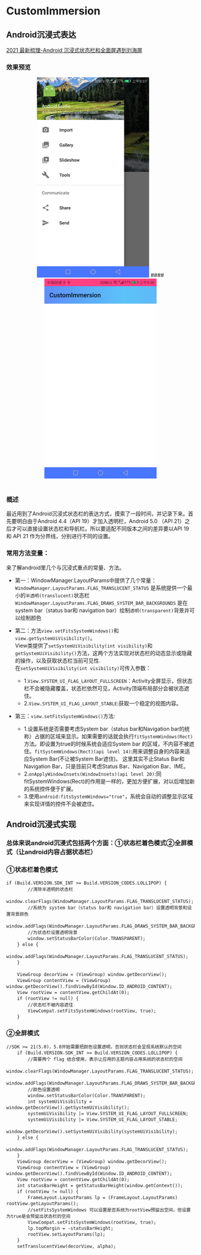 # CustomImmersion
## Android沉浸式表达<br>
[2021 最新梳理-Android 沉浸式状态栏和全面屏遇到刘海屏](#https://blog.csdn.net/wanliguodu/article/details/121479399)
### 效果预览
<div  align="center">    
<img src="https://github.com/Tomdogs/CustomImmersion/blob/master/app/src/main/res/mipmap-mdpi/picture1.png" width="300px" />
####
<img src="https://github.com/Tomdogs/CustomImmersion/blob/master/app/src/main/res/mipmap-mdpi/picture2.png" width="300px" />
</div><br>

### 概述
最近用到了Android沉浸式状态栏的表达方式，摸索了一段时间，并记录下来。首先要明白由于Android 4.4（API 19）才加入透明栏，Android 5.0 （API 21）之后才可以直接设置状态栏和导航栏。所以要适配不同版本之间的差异要以API 19 和 API 21 作为分界线，分别进行不同的设置。<br>

### 常用方法变量：

来了解android里几个与沉浸式重点的常量、方法。<br>

* 第一：WindowManager.LayoutParams中提供了几个常量：<br>
`WindowManager.LayoutParams.FLAG_TRANSLUCENT_STATUS` 是系统提供一个最小的`半透明(translucent)`状态栏<br>
`WindowManager.LayoutParams.FLAG_DRAWS_SYSTEM_BAR_BACKGROUNDS` 是在system bar（status bar和 navigation bar）绘制`透明(transparent)`背景并可以绘制颜色<br>

* 第二：方法`view.setFitsSystemWindows()`和`view.getSystemUiVisibility()`。<br>
View类提供了`setSystemUiVisibility(int visibility)`和`getSystemUiVisibility()`方法，这两个方法实现对状态栏的动态显示或隐藏的操作，以及获取状态栏当前可见性.<br>
在`setSystemUiVisibility(int visibility)`可传入参数：<br>
  * 1.`View.SYSTEM_UI_FLAG_LAYOUT_FULLSCREEN`：Activity全屏显示，但状态栏不会被隐藏覆盖，状态栏依然可见，Activity顶端布局部分会被状态遮住。<br>
  * 2.`View.SYSTEM_UI_FLAG_LAYOUT_STABLE`:获取一个稳定的视图内容。<br>
* 第三：`view.setFitsSystemWindows()`方法:<br>
  * 1.设置系统是否需要考虑System bar（status bar和Navigation bar的统称）占据的区域来显示。如果需要的话就会执行`fitSystemWindows(Rect)`方法。即设置为true的时候系统会适应System bar 的区域，不内容不被遮住。`fitSystemWindows(Rect)(api level 14)`:用来调整自身的内容来适应System Bar(不让被System Bar遮住)。 这里其实不止Status Bar和Navigation Bar，只是目前只考虑Status Bar、Navigation Bar、IME。 <br>
  * 2.`onApplyWindowInsets(WindowInsets)(api level 20)`:同fitSystemWindows(Rect)的作用是一样的，更加方便扩展，对以后增加新的系统控件便于扩展。<br>
  * 3.使用`android:fitsSystemWindows="true"`，系统会自动的调整显示区域来实现详情的控件不会被遮住。<br>

## Android沉浸式实现
### 总体来说android沉浸式包括两个方面：①状态栏着色模式②全屏模式（让android内容占据状态栏）<br>
### ①状态栏着色模式
    if (Build.VERSION.SDK_INT >= Build.VERSION_CODES.LOLLIPOP) {
            //清除半透明的状态栏
            window.clearFlags(WindowManager.LayoutParams.FLAG_TRANSLUCENT_STATUS);
            //系统为 system bar（status bar和 navigation bar）设置透明背景和设置背景颜色
            window.addFlags(WindowManager.LayoutParams.FLAG_DRAWS_SYSTEM_BAR_BACKGROUNDS);
            //为状态栏设置透明背景
            window.setStatusBarColor(Color.TRANSPARENT);
        } else {
            window.addFlags(WindowManager.LayoutParams.FLAG_TRANSLUCENT_STATUS);
        }

        ViewGroup decorView = (ViewGroup) window.getDecorView();
        ViewGroup contentView = (ViewGroup) window.getDecorView().findViewById(Window.ID_ANDROID_CONTENT);
        View rootView = contentView.getChildAt(0);
        if (rootView != null) {
            //状态栏不被内容遮住
            ViewCompat.setFitsSystemWindows(rootView, true);
        }
### ②全屏模式

    //SDK >= 21(5.0)，5.0开始需要把颜色设置透明，否则状态栏会呈现系统默认的空间
        if (Build.VERSION.SDK_INT >= Build.VERSION_CODES.LOLLIPOP) {
            //需要两个 flag 结合使用，表示让应用的主题内容占用系统的状态栏的空间
            window.clearFlags(WindowManager.LayoutParams.FLAG_TRANSLUCENT_STATUS);
            window.addFlags(WindowManager.LayoutParams.FLAG_DRAWS_SYSTEM_BAR_BACKGROUNDS);
            //颜色设置透明
            window.setStatusBarColor(Color.TRANSPARENT);
            int systemUiVisibility = window.getDecorView().getSystemUiVisibility();
            systemUiVisibility |= View.SYSTEM_UI_FLAG_LAYOUT_FULLSCREEN;
            systemUiVisibility |= View.SYSTEM_UI_FLAG_LAYOUT_STABLE;
            window.getDecorView().setSystemUiVisibility(systemUiVisibility);
        } else {
            window.addFlags(WindowManager.LayoutParams.FLAG_TRANSLUCENT_STATUS);
        }
        ViewGroup decorView = (ViewGroup) window.getDecorView();
        ViewGroup contentView = (ViewGroup) window.getDecorView().findViewById(Window.ID_ANDROID_CONTENT);
        View rootView = contentView.getChildAt(0);
        int statusBarHeight = getStatusBarHeight(window.getContext());
        if (rootView != null) {
            FrameLayout.LayoutParams lp = (FrameLayout.LayoutParams) rootView.getLayoutParams();
            //setFitsSystemWindows 可以设置是否系统为rootView预留出空间，但设置为true是会预留出状态栏的空间
            ViewCompat.setFitsSystemWindows(rootView, true);
            lp.topMargin = -statusBarHeight;
            rootView.setLayoutParams(lp);
        }
        setTranslucentView(decorView, alpha);
